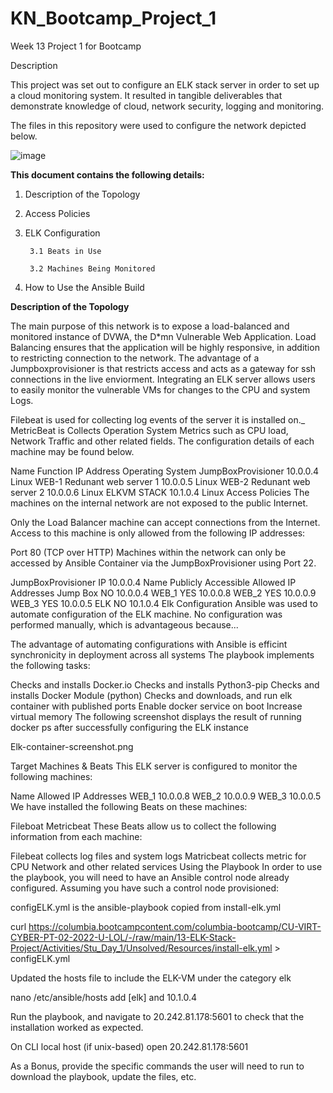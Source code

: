 # KN_Bootcamp_Project_1

Week 13 Project 1 for Bootcamp

Description

This project was set out to configure an ELK stack server in order to set up a cloud monitoring system. It resulted in tangible deliverables that demonstrate knowledge of cloud, network security, logging and monitoring. 

The files in this repository were used to configure the network depicted below.

![image](https://user-images.githubusercontent.com/72707835/170837555-d3f0f683-4b6c-4dfb-9eec-6ca123393aed.png)

**This document contains the following details:**

1. Description of the Topology

2. Access Policies

3. ELK Configuration

		3.1 Beats in Use

		3.2 Machines Being Monitored

4. How to Use the Ansible Build


**Description of the Topology**

The main purpose of this network is to expose a load-balanced and monitored instance of DVWA, the D*mn Vulnerable Web Application.
Load Balancing ensures that the application will be highly responsive, in addition to restricting connection to the network. The advantage of a Jumpboxprovisioner is that restricts access and acts as a gateway for ssh connections in the live enviorment.
Integrating an ELK server allows users to easily monitor the vulnerable VMs for changes to the CPU and system Logs.

Filebeat is used for collecting log events of the server it is installed on._
MetricBeat is Collects Operation System Metrics such as CPU load, Network Traffic and other related fields.
The configuration details of each machine may be found below.







Name	Function	IP Address	Operating System
JumpBoxProvisioner	10.0.0.4	Linux
WEB-1	Redunant web server 1	10.0.0.5	Linux
WEB-2	Redunant web server 2	10.0.0.6	Linux
ELKVM  STACK	10.1.0.4	Linux
Access Policies
The machines on the internal network are not exposed to the public Internet.

Only the Load Balancer machine can accept connections from the Internet. Access to this machine is only allowed from the following IP addresses:

Port 80 (TCP over HTTP)
Machines within the network can only be accessed by Ansible Container via the JumpBoxProvisioner using Port 22.

JumpBoxProvisioner IP 10.0.0.4
Name	Publicly Accessible	Allowed IP Addresses
Jump Box	NO	10.0.0.4
WEB_1	YES	10.0.0.8
WEB_2	YES	10.0.0.9
WEB_3	YES	10.0.0.5
ELK	NO	10.1.0.4
Elk Configuration
Ansible was used to automate configuration of the ELK machine. No configuration was performed manually, which is advantageous because...

The advantage of automating configurations with Ansible is efficint synchronicity in deployment across all systems
The playbook implements the following tasks:

Checks and installs Docker.io
Checks and installs Python3-pip
Checks and installs Docker Module (python)
Checks and downloads, and run elk container with published ports
Enable docker service on boot
Increase virtual memory
The following screenshot displays the result of running docker ps after successfully configuring the ELK instance

Elk-container-screenshot.png

Target Machines & Beats
This ELK server is configured to monitor the following machines:

Name	Allowed IP Addresses
WEB_1	10.0.0.8
WEB_2	10.0.0.9
WEB_3	10.0.0.5
We have installed the following Beats on these machines:

Fileboat
Metricbeat
These Beats allow us to collect the following information from each machine:

Filebeat collects log files and system logs
Matricbeat collects metric for CPU Network and other related services
Using the Playbook
In order to use the playbook, you will need to have an Ansible control node already configured. Assuming you have such a control node provisioned:

configELK.yml is the ansible-playbook copied from install-elk.yml

curl https://columbia.bootcampcontent.com/columbia-bootcamp/CU-VIRT-CYBER-PT-02-2022-U-LOL/-/raw/main/13-ELK-Stack-Project/Activities/Stu_Day_1/Unsolved/Resources/install-elk.yml > configELK.yml

Updated the hosts file to include the ELK-VM under the category elk

nano /etc/ansible/hosts add [elk] and 10.1.0.4

Run the playbook, and navigate to 20.242.81.178:5601 to check that the installation worked as expected.

On CLI local host (if unix-based) open 20.242.81.178:5601

As a Bonus, provide the specific commands the user will need to run to download the playbook, update the files, etc.
